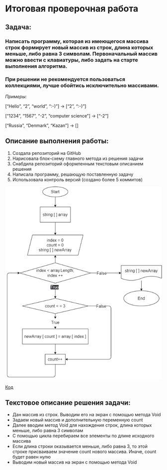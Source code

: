 # Итоговая проверочная работа
## **Задача:**

### Написать программу, которая из имеющегося массива строк формирует новый массив из строк, длина которых меньше, либо равна 3 символам. Первоначальный массив можно ввести с клавиатуры, либо задать на старте выполнения алгоритма.

### При решении не рекомендуется пользоваться коллекциями, лучше обойтись исключительно массивами.

*Примеры:*

[“Hello”, “2”, “world”, “:-)”] → [“2”, “:-)”]

[“1234”, “1567”, “-2”, “computer science”] → [“-2”]

[“Russia”, “Denmark”, “Kazan”] → []

## **Описание выполнения работы:**

1. Создала репозиторий на GitHub
2. Нарисовала блок-схему главного метода из решения задачи
3. Снабдила репозиторий оформленным текстовым описанием решения
4. Написала программу, решающую поставленную задачу
5. Использовала контроль версий (создано более 5 коммитов)

![Блок-схема](diagram.drawio.png)


[Код](Program.cs)

## **Текстовое описание решения задачи:**

* Дан массив из строк. Выводим его на экран с помощью метода Void 
* Задаем новый массив и дополнительную переменную count
* Далее вводим метод Void для нахождения строк, длина которых меньше, либо равна 3 символам 
* С помощью цикла перебираем все элементы по длине исходного массива
* Если длина строки оказывается меньше, либо равна 3, то этой строке присваиваем значение count нового массива. Иначе, count будет равен нулю
* Выводим новый массив на экран с помощью метода Void